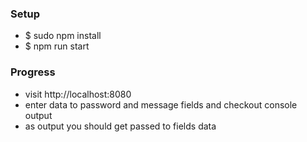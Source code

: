 <h3>Setup</h3>
<ul>
	<li>$ sudo npm install</li>
  <li>$ npm run start</li>
</ul>

<h3>Progress</h3>
<ul>
	<li>visit http://localhost:8080</li>
	<li>enter data to password and message fields and checkout console output</li>
	<li>as output you should get passed to fields data</li>
</ul>
